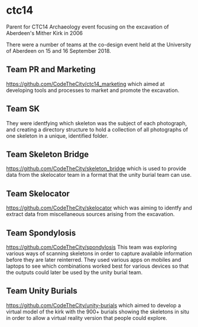 # ctc14
Parent for CTC14 Archaeology event focusing on the excavation of Aberdeen's Mither Kirk in 2006

There were a number of teams at the co-design event held at the University of Aberdeen on 15 and 16 September 2018.

## Team PR and Marketing
https://github.com/CodeTheCity/ctc14_marketing which aimed at developing tools and processes to market and promote the excavation.

## Team SK
They were identfying which skeleton was the subject of each photograph, and creating a directory structure to hold a collection of all photographs of one skeleton in a unique, identified folder. 

## Team Skeleton Bridge
https://github.com/CodeTheCity/skeleton_bridge which is used to provide data from the skelocator team in a format that the unity burial team can use.

## Team Skelocator
https://github.com/CodeTheCity/skelocator which was aiming to identfy and extract data from miscellaneous sources arising from the excavation.

## Team Spondylosis
https://github.com/CodeTheCity/spondylosis
This team was exploring various ways of scanning skeletons in order to capture available information before they are later reinterred. They used various apps on mobiles and laptops to see which combinations worked best for various devices so that the outputs could later be used by the unity burial team.

## Team Unity Burials
https://github.com/CodeTheCity/unity-burials which aimed to develop a virtual model of the kirk with the 900+ burials showing the skeletons in situ in order to allow a virtual reality version that people could explore.


